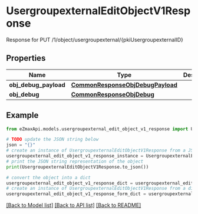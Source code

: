 # UsergroupexternalEditObjectV1Response

Response for PUT /1/object/usergroupexternal/{pkiUsergroupexternalID}

## Properties

Name | Type | Description | Notes
------------ | ------------- | ------------- | -------------
**obj_debug_payload** | [**CommonResponseObjDebugPayload**](CommonResponseObjDebugPayload.md) |  | 
**obj_debug** | [**CommonResponseObjDebug**](CommonResponseObjDebug.md) |  | [optional] 

## Example

```python
from eZmaxApi.models.usergroupexternal_edit_object_v1_response import UsergroupexternalEditObjectV1Response

# TODO update the JSON string below
json = "{}"
# create an instance of UsergroupexternalEditObjectV1Response from a JSON string
usergroupexternal_edit_object_v1_response_instance = UsergroupexternalEditObjectV1Response.from_json(json)
# print the JSON string representation of the object
print(UsergroupexternalEditObjectV1Response.to_json())

# convert the object into a dict
usergroupexternal_edit_object_v1_response_dict = usergroupexternal_edit_object_v1_response_instance.to_dict()
# create an instance of UsergroupexternalEditObjectV1Response from a dict
usergroupexternal_edit_object_v1_response_form_dict = usergroupexternal_edit_object_v1_response.from_dict(usergroupexternal_edit_object_v1_response_dict)
```
[[Back to Model list]](../README.md#documentation-for-models) [[Back to API list]](../README.md#documentation-for-api-endpoints) [[Back to README]](../README.md)


